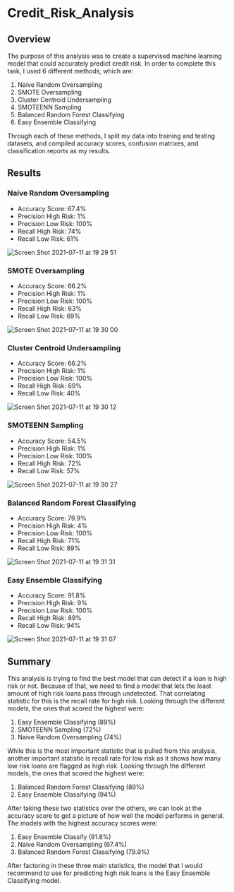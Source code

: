 # Credit_Risk_Analysis

## Overview

The purpose of this analysis was to create a supervised machine learning model that could accurately predict credit risk. In order to complete this task, I used 6 different methods, which are:

1. Naive Random Oversampling
2. SMOTE Oversampling
3. Cluster Centroid Undersampling
4. SMOTEENN Sampling
5. Balanced Random Forest Classifying
6. Easy Ensemble Classifying

Through each of these methods, I split my data into training and testing datasets, and compiled accuracy scores, confusion matrixes, and classification reports as my results.

## Results

### Naive Random Oversampling

* Accuracy Score: 67.4%
* Precision High Risk: 1%
* Precision Low Risk: 100%
* Recall High Risk: 74%
* Recall Low Risk: 61%

![Screen Shot 2021-07-11 at 19 29 51](https://user-images.githubusercontent.com/79731109/125215132-1a4edf80-e280-11eb-80d6-31158286b0ab.png)

### SMOTE Oversampling

* Accuracy Score: 66.2%
* Precision High Risk: 1%
* Precision Low Risk: 100%
* Recall High Risk: 63%
* Recall Low Risk: 69%

![Screen Shot 2021-07-11 at 19 30 00](https://user-images.githubusercontent.com/79731109/125215147-23d84780-e280-11eb-95e4-4dd503e0e797.png)

### Cluster Centroid Undersampling

* Accuracy Score: 66.2%
* Precision High Risk: 1%
* Precision Low Risk: 100%
* Recall High Risk: 69%
* Recall Low Risk: 40%

![Screen Shot 2021-07-11 at 19 30 12](https://user-images.githubusercontent.com/79731109/125215159-2cc91900-e280-11eb-92ac-209ea1f0bd0e.png)

### SMOTEENN Sampling

* Accuracy Score: 54.5%
* Precision High Risk: 1%
* Precision Low Risk: 100%
* Recall High Risk: 72%
* Recall Low Risk: 57%

![Screen Shot 2021-07-11 at 19 30 27](https://user-images.githubusercontent.com/79731109/125215172-35b9ea80-e280-11eb-9bd8-f9adc8dcd265.png)

### Balanced Random Forest Classifying

* Accuracy Score: 79.9%
* Precision High Risk: 4%
* Precision Low Risk: 100%
* Recall High Risk: 71%
* Recall Low Risk: 89%

![Screen Shot 2021-07-11 at 19 31 31](https://user-images.githubusercontent.com/79731109/125215193-479b8d80-e280-11eb-9518-e35aa65a2d03.png)

### Easy Ensemble Classifying

* Accuracy Score: 91.8%
* Precision High Risk: 9%
* Precision Low Risk: 100%
* Recall High Risk: 89%
* Recall Low Risk: 94%

![Screen Shot 2021-07-11 at 19 31 07](https://user-images.githubusercontent.com/79731109/125215184-40747f80-e280-11eb-83b7-2a51e8de7393.png)

## Summary

This analysis is trying to find the best model that can detect if a loan is high risk or not. Because of that, we need to find a model that lets the least amount of high risk loans pass through undetected. That correlating statistic for this is the recall rate for high risk. Looking through the different models, the ones that scored the highest were:

1. Easy Ensemble Classifying (89%)
2. SMOTEENN Sampling (72%)
3. Naive Random Oversampling (74%)

While this is the most important statistic that is pulled from this analysis, another important statistic is recall rate for low risk as it shows how many low risk loans are flagged as high risk. Looking through the different models, the ones that scored the highest were:

1. Balanced Random Forest Classifying (89%)
2. Easy Ensemble Classifying (94%)

After taking these two statistics over the others, we can look at the accuracy score to get a picture of how well the model performs in general. The models with the highest accuracy scores were:

1. Easy Ensemble Classify (91.8%)
2. Naive Random Oversampling (67.4%)
3. Balanced Random Forest Classifying (79.9%)

After factoring in these three main statistics, the model that I would recommend to use for predicting high risk loans is the Easy Ensemble Classifying model.

